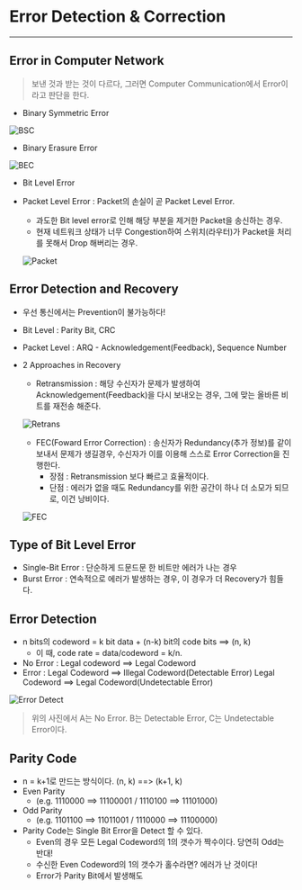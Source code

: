 # Error Detection & Correction
---
## Error in Computer Network
> 보낸 것과 받는 것이 다르다, 그러면 Computer Communication에서 Error이라고 판단을 한다.
- Binary Symmetric Error  

![BSC](https://user-images.githubusercontent.com/71700079/114365286-5016f600-9bb5-11eb-86a0-54ff60cefe78.PNG)   

- Binary Erasure Error  

![BEC](https://user-images.githubusercontent.com/71700079/114365304-54dbaa00-9bb5-11eb-8fdd-e03cface5663.PNG)  

- Bit Level Error
- Packet Level Error : Packet의 손실이 곧 Packet Level Error.
  - 과도한 Bit level error로 인해 해당 부분을 제거한 Packet을 송신하는 경우.
  - 현재 네트워크 상태가 너무 Congestion하여 스위치(라우터)가 Packet을 처리를 못해서 Drop 해버리는 경우.  
  
  ![Packet](https://user-images.githubusercontent.com/71700079/114365542-88b6cf80-9bb5-11eb-9ab6-54bd7f70b96f.PNG)  

## Error Detection and Recovery
- 우선 통신에서는 Prevention이 불가능하다!
- Bit Level : Parity Bit, CRC
- Packet Level : ARQ - Acknowledgement(Feedback), Sequence Number
- 2 Approaches in Recovery
  - Retransmission : 해당 수신자가 문제가 발생하여 Acknowledgement(Feedback)을 다시 보내오는 경우, 그에 맞는 올바른 비트를 재전송 해준다.   
  
  ![Retrans](https://user-images.githubusercontent.com/71700079/114365818-cae01100-9bb5-11eb-9b76-132791b43bd9.PNG)  

  - FEC(Foward Error Correction) : 송신자가 Redundancy(추가 정보)를 같이 보내서 문제가 생길경우, 수신자가 이를 이용해 스스로 Error Correction을 진행한다.
    - 장점 : Retransmission 보다 빠르고 효율적이다.
    - 단점 : 에러가 없을 때도 Redundancy를 위한 공간이 하나 더 소모가 되므로, 이건 낭비이다.
  
  ![FEC](https://user-images.githubusercontent.com/71700079/114365835-d03d5b80-9bb5-11eb-9a08-aec97360b01d.PNG)  

## Type of Bit Level Error
- Single-Bit Error : 단순하게 드문드문 한 비트만 에러가 나는 경우
- Burst Error : 연속적으로 에러가 발생하는 경우, 이 경우가 더 Recovery가 힘들다.

## Error Detection
- n bits의 codeword = k bit data + (n-k) bit의 code bits ==> (n, k)
    - 이 때, code rate = data/codeword = k/n.
- No Error : Legal codeword ==> Legal Codeword
- Error : Legal Codeword ==> Illegal Codeword(Detectable Error)
          Legal Codeword ==> Legal Codeword(Undetectable Error)  

![Error Detect](https://user-images.githubusercontent.com/71700079/114366548-85701380-9bb6-11eb-806c-996518b1fd2a.PNG)  

>위의 사진에서 A는 No Error. B는 Detectable Error, C는 Undetectable Error이다.

## Parity Code
- n = k+1로 만드는 방식이다. (n, k) ==> (k+1, k)
- Even Parity
  - (e.g. 1110000 ==> 11100001 / 1110100 ==> 11101000) 
- Odd Parity
  - (e.g. 1101100 ==> 11011001 / 1110000 ==> 11100000)
- Parity Code는 Single Bit Error을 Detect 할 수 있다.
  - Even의 경우 모든 Legal Codeword의 1의 갯수가 짝수이다. 당연히 Odd는 반대!
  - 수신한 Even Codeword의 1의 갯수가 홀수라면? 에러가 난 것이다!
  - Error가 Parity Bit에서 발생해도
